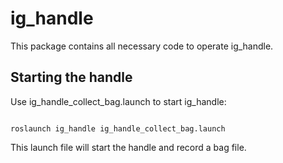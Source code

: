 # ig_handle

This package contains all necessary code to operate ig_handle.


## Starting the handle
Use ig_handle_collect_bag.launch to start ig_handle:

```

roslaunch ig_handle ig_handle_collect_bag.launch

```

This launch file will start the handle and record a bag file.